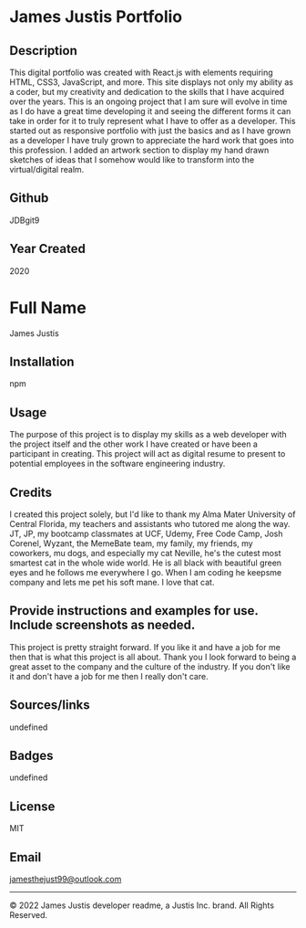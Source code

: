 # James Justis Portfolio

## Description
This digital portfolio was created with React.js with elements requiring HTML, CSS3, JavaScript, and more. This site displays not only my ability as a coder, but my creativity and dedication to the skills that I have acquired over the years. This is an ongoing project that I am sure will  evolve in time as I do have a great time developing it and seeing the different forms it can take in order for it to truly represent what I have to offer as a developer.  This started out as responsive portfolio with just the basics and as I have grown as a developer I have truly grown to appreciate the hard work that goes into this profession. I  added an artwork section to display my hand drawn sketches of ideas that I somehow would like to transform into the virtual/digital realm. 

## Github
JDBgit9

## Year Created
2020

# Full Name
James Justis

## Installation
npm

## Usage
The purpose of this project is to display my skills as a web developer with the project itself and the other work I have created or have been a participant in creating.  This project will act as digital resume to present to potential employees in the software engineering industry.

## Credits
I created this project solely, but I'd like to thank my Alma Mater University of Central Florida, my teachers and assistants who tutored me along the way. JT, JP, my bootcamp classmates at UCF, Udemy, Free Code Camp, Josh Corenel, Wyzant, the MemeBate team, my family, my friends, my coworkers, mu dogs, and especially my cat Neville, he's the cutest most smartest cat in the whole wide world. He is all black with beautiful green eyes and he follows me everywhere I go.  When I am coding he keepsme company and lets me pet his soft mane. I love that cat.

## Provide instructions and examples for use. Include screenshots as needed.
This project is pretty straight forward. If you like it and have a job for me then that is what this project is all about. Thank you I look forward to being a great asset to the company and the culture of the industry. If you don't like it and don't have a job for me then I really don't care. 

## Sources/links
undefined

## Badges
undefined

## License 
MIT

## Email
jamesthejust99@outlook.com

---
© 2022 James Justis developer readme, a Justis Inc. brand. All Rights Reserved.
